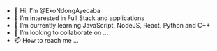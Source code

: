 - 👋 Hi, I’m @EkoNdongAyecaba
- 👀 I’m interested in Full Stack and applications
- 🌱 I’m currently learning JavaScript, NodeJS, React, Python and C++
- 💞️ I’m looking to collaborate on ...
- 📫 How to reach me ...

<!---
EkoNdongAyecaba/EkoNdongAyecaba is a ✨ special ✨ repository because its `README.md` (this file) appears on your GitHub profile.
You can click the Preview link to take a look at your changes.
--->
